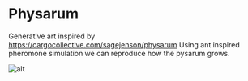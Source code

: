 # Physarum
Generative art inspired by https://cargocollective.com/sagejenson/physarum
Using ant inspired pheromone simulation we can reproduce how the pysarum grows.

![alt](https://github.com/fabienblin/phyarum/blob/master/physarum.gif)

